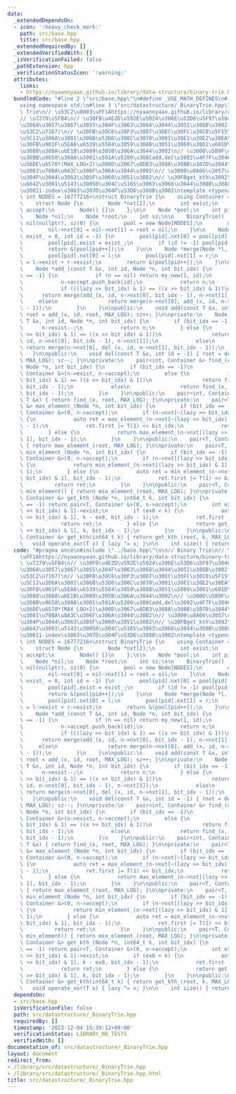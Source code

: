 ```yaml
---
data:
  _extendedDependsOn:
  - icon: ':heavy_check_mark:'
    path: src/base.hpp
    title: src/base.hpp
  _extendedRequiredBy: []
  _extendedVerifiedWith: []
  _isVerificationFailed: false
  _pathExtension: hpp
  _verificationStatusIcon: ':warning:'
  attributes:
    links:
    - https://nyaannyaan.github.io/library/data-structure/binary-trie.hpp
  bundledCode: "#line 2 \"src/base.hpp\"\n#define _USE_MATH_DEFINES\n#include <bits/stdc++.h>\n\
    using namespace std;\n#line 3 \"src/datastructure/_BinaryTrie.hpp\"\n\n// Binary\
    \ Trie\n// \u53C2\u8003\uFF1Ahttps://nyaannyaan.github.io/library/data-structure/binary-trie.hpp\n\
    // \u7279\u5FB4\n// \u30FB\u4E2D\u592E\u5024\u306E\u53D6\u5F97\u304C\u5EA7\u5727\
    \u306A\u3057\u3067\u3055\u304F\u3063\u3068\u3044\u3051\u308B\u3002(abc218_g\u3092\
    \u53C2\u7167)\n// \u30FB\u30C6\u30F3\u30D7\u30EC\u30FC\u30C8\u5F15\u6570NODES\u3092\
    \u5C11\u306A\u3081\u306B\u53D6\u308C\u3070\u3001\u30E1\u30E2\u30EA\u524A\u6E1B\
    \u30FB\u901F\u5EA6\u6539\u5584\u3059\u308B\u3051\u3069\u3001\u601D\u3063\u305F\
    \u3088\u308A\u6E1B\u3089\u305B\u306A\u3044\u3002\n// \u3000\u5B9F\u88C5\u3092\u898B\
    \u308B\u9650\u308A\u3001\u591A\u5206\u300Cadd,del\u3092\u4F7F\u3046\u6700\u5927\
    \u56DE\u6570*(MAX_LOG+2)\u300D\u3067\u8DB3\u308A\u308B\u307D\u3044\u3051\u3069\
    \u3001\u78BA\u8A3C\u306F\u306A\u3044\u3002\n// \u3000\u8A66\u3057\u3066\u3046\u307E\
    \u304F\u3044\u3063\u305F\u3060\u3051\u3002\n// \u30FBget_kth\u3092\u3084\u308B\
    \u6642\u3001\u5143\u30050\u304C\u5165\u3063\u3066\u3044\u308B\u3088\u3046\u3067\
    \u30011-index\u3063\u307D\u304F\u53D6\u308B\u3002\ntemplate <typename T, int MAX_LOG,\
    \ int NODES = 16777216>\nstruct BinaryTrie {\n    using Container = vector<int>;\n\
    \    struct Node {\n        Node *nxt[2];\n        int exist;\n        Container\
    \ accept;\n        Node() {}\n    };\n\n    Node *pool;\n    int pid;\n    T lazy;\n\
    \    Node *nil;\n    Node *root;\n    int sz;\n\n    BinaryTrie() : pid(0), lazy(T(0)),\
    \ nil(nullptr), sz(0) {\n        pool = new Node[NODES];\n        nil = my_new();\n\
    \        nil->nxt[0] = nil->nxt[1] = root = nil;\n    }\n\n    Node *my_new(int\
    \ exist_ = 0, int id = -1) {\n        pool[pid].nxt[0] = pool[pid].nxt[1] = nil;\n\
    \        pool[pid].exist = exist_;\n        if (id != -1) pool[pid].accept.push_back(id);\n\
    \        return &(pool[pid++]);\n    }\n\n    Node *merge(Node *l, Node *r) {\n\
    \        pool[pid].nxt[0] = l;\n        pool[pid].nxt[1] = r;\n        pool[pid].exist\
    \ = l->exist + r->exist;\n        return &(pool[pid++]);\n    }\n\nprivate:\n\
    \    Node *add_(const T &x, int id, Node *n, int bit_idx) {\n        if (bit_idx\
    \ == -1) {\n            if (n == nil) return my_new(1, id);\n            n->exist++;\n\
    \            n->accept.push_back(id);\n            return n;\n        } else {\n\
    \            if (((lazy >> bit_idx) & 1) == ((x >> bit_idx) & 1))\n          \
    \      return merge(add_(x, id, n->nxt[0], bit_idx - 1), n->nxt[1]);\n       \
    \     else\n                return merge(n->nxt[0], add_(x, id, n->nxt[1], bit_idx\
    \ - 1));\n        }\n    }\n\npublic:\n    void add(const T &x, int id = -1) {\
    \ root = add_(x, id, root, MAX_LOG); sz++; }\n\nprivate:\n    Node *del_(const\
    \ T &x, int id, Node *n, int bit_idx) {\n        if (bit_idx == -1) {\n      \
    \      n->exist--;\n            return n;\n        } else {\n            if (((lazy\
    \ >> bit_idx) & 1) == ((x >> bit_idx) & 1))\n                return merge(del_(x,\
    \ id, n->nxt[0], bit_idx - 1), n->nxt[1]);\n            else\n               \
    \ return merge(n->nxt[0], del_(x, id, n->nxt[1], bit_idx - 1));\n        }\n \
    \   }\n\npublic:\n    void del(const T &x, int id = -1) { root = del_(x, id, root,\
    \ MAX_LOG); sz--; }\n\nprivate:\n    pair<int, Container &> find_(const T &x,\
    \ Node *n, int bit_idx) {\n        if (bit_idx == -1)\n            return pair<int,\
    \ Container &>(n->exist, n->accept);\n        else {\n            if (((lazy >>\
    \ bit_idx) & 1) == ((x >> bit_idx) & 1))\n                return find_(x, n->nxt[0],\
    \ bit_idx - 1);\n            else\n                return find_(x, n->nxt[1],\
    \ bit_idx - 1);\n        }\n    }\n\npublic:\n    pair<int, Container &> find(const\
    \ T &x) { return find_(x, root, MAX_LOG); }\n\nprivate:\n    pair<T, Container\
    \ &> max_element_(Node *n, int bit_idx) {\n        if (bit_idx == -1) return pair<T,\
    \ Container &>(0, n->accept);\n        if (n->nxt[~(lazy >> bit_idx) & 1]->exist)\
    \ {\n            auto ret = max_element_(n->nxt[~(lazy >> bit_idx) & 1], bit_idx\
    \ - 1);\n            ret.first |= T(1) << bit_idx;\n            return ret;\n\
    \        } else {\n            return max_element_(n->nxt[(lazy >> bit_idx) &\
    \ 1], bit_idx - 1);\n        }\n    }\n\npublic:\n    pair<T, Container &> max_element()\
    \ { return max_element_(root, MAX_LOG); }\n\nprivate:\n    pair<T, Container &>\
    \ min_element_(Node *n, int bit_idx) {\n        if (bit_idx == -1) return pair<T,\
    \ Container &>(0, n->accept);\n        if (n->nxt[(lazy >> bit_idx) & 1]->exist)\
    \ {\n            return min_element_(n->nxt[(lazy >> bit_idx) & 1], bit_idx -\
    \ 1);\n        } else {\n            auto ret = min_element_(n->nxt[~(lazy >>\
    \ bit_idx) & 1], bit_idx - 1);\n            ret.first |= T(1) << bit_idx;\n  \
    \          return ret;\n        }\n    }\n\npublic:\n    pair<T, Container &>\
    \ min_element() { return min_element_(root, MAX_LOG); }\n\nprivate:\n    pair<T,\
    \ Container &> get_kth_(Node *n, int64_t k, int bit_idx) {\n        if (bit_idx\
    \ == -1) return pair<T, Container &>(0, n->accept);\n        int ex0 = n->nxt[(lazy\
    \ >> bit_idx) & 1]->exist;\n        if (ex0 < k) {\n            auto ret = get_kth_(n->nxt[~(lazy\
    \ >> bit_idx) & 1], k - ex0, bit_idx - 1);\n            ret.first |= T(1) << bit_idx;\n\
    \            return ret;\n        } else {\n            return get_kth_(n->nxt[(lazy\
    \ >> bit_idx) & 1], k, bit_idx - 1);\n        }\n    }\n\npublic:\n    pair<T,\
    \ Container &> get_kth(int64_t k) { return get_kth_(root, k, MAX_LOG); }\n\n \
    \   void operate_xor(T x) { lazy ^= x; }\n\n    int size() { return sz; }\n};\n"
  code: "#pragma once\n#include \"../base.hpp\"\n\n// Binary Trie\n// \u53C2\u8003\
    \uFF1Ahttps://nyaannyaan.github.io/library/data-structure/binary-trie.hpp\n//\
    \ \u7279\u5FB4\n// \u30FB\u4E2D\u592E\u5024\u306E\u53D6\u5F97\u304C\u5EA7\u5727\
    \u306A\u3057\u3067\u3055\u304F\u3063\u3068\u3044\u3051\u308B\u3002(abc218_g\u3092\
    \u53C2\u7167)\n// \u30FB\u30C6\u30F3\u30D7\u30EC\u30FC\u30C8\u5F15\u6570NODES\u3092\
    \u5C11\u306A\u3081\u306B\u53D6\u308C\u3070\u3001\u30E1\u30E2\u30EA\u524A\u6E1B\
    \u30FB\u901F\u5EA6\u6539\u5584\u3059\u308B\u3051\u3069\u3001\u601D\u3063\u305F\
    \u3088\u308A\u6E1B\u3089\u305B\u306A\u3044\u3002\n// \u3000\u5B9F\u88C5\u3092\u898B\
    \u308B\u9650\u308A\u3001\u591A\u5206\u300Cadd,del\u3092\u4F7F\u3046\u6700\u5927\
    \u56DE\u6570*(MAX_LOG+2)\u300D\u3067\u8DB3\u308A\u308B\u307D\u3044\u3051\u3069\
    \u3001\u78BA\u8A3C\u306F\u306A\u3044\u3002\n// \u3000\u8A66\u3057\u3066\u3046\u307E\
    \u304F\u3044\u3063\u305F\u3060\u3051\u3002\n// \u30FBget_kth\u3092\u3084\u308B\
    \u6642\u3001\u5143\u30050\u304C\u5165\u3063\u3066\u3044\u308B\u3088\u3046\u3067\
    \u30011-index\u3063\u307D\u304F\u53D6\u308B\u3002\ntemplate <typename T, int MAX_LOG,\
    \ int NODES = 16777216>\nstruct BinaryTrie {\n    using Container = vector<int>;\n\
    \    struct Node {\n        Node *nxt[2];\n        int exist;\n        Container\
    \ accept;\n        Node() {}\n    };\n\n    Node *pool;\n    int pid;\n    T lazy;\n\
    \    Node *nil;\n    Node *root;\n    int sz;\n\n    BinaryTrie() : pid(0), lazy(T(0)),\
    \ nil(nullptr), sz(0) {\n        pool = new Node[NODES];\n        nil = my_new();\n\
    \        nil->nxt[0] = nil->nxt[1] = root = nil;\n    }\n\n    Node *my_new(int\
    \ exist_ = 0, int id = -1) {\n        pool[pid].nxt[0] = pool[pid].nxt[1] = nil;\n\
    \        pool[pid].exist = exist_;\n        if (id != -1) pool[pid].accept.push_back(id);\n\
    \        return &(pool[pid++]);\n    }\n\n    Node *merge(Node *l, Node *r) {\n\
    \        pool[pid].nxt[0] = l;\n        pool[pid].nxt[1] = r;\n        pool[pid].exist\
    \ = l->exist + r->exist;\n        return &(pool[pid++]);\n    }\n\nprivate:\n\
    \    Node *add_(const T &x, int id, Node *n, int bit_idx) {\n        if (bit_idx\
    \ == -1) {\n            if (n == nil) return my_new(1, id);\n            n->exist++;\n\
    \            n->accept.push_back(id);\n            return n;\n        } else {\n\
    \            if (((lazy >> bit_idx) & 1) == ((x >> bit_idx) & 1))\n          \
    \      return merge(add_(x, id, n->nxt[0], bit_idx - 1), n->nxt[1]);\n       \
    \     else\n                return merge(n->nxt[0], add_(x, id, n->nxt[1], bit_idx\
    \ - 1));\n        }\n    }\n\npublic:\n    void add(const T &x, int id = -1) {\
    \ root = add_(x, id, root, MAX_LOG); sz++; }\n\nprivate:\n    Node *del_(const\
    \ T &x, int id, Node *n, int bit_idx) {\n        if (bit_idx == -1) {\n      \
    \      n->exist--;\n            return n;\n        } else {\n            if (((lazy\
    \ >> bit_idx) & 1) == ((x >> bit_idx) & 1))\n                return merge(del_(x,\
    \ id, n->nxt[0], bit_idx - 1), n->nxt[1]);\n            else\n               \
    \ return merge(n->nxt[0], del_(x, id, n->nxt[1], bit_idx - 1));\n        }\n \
    \   }\n\npublic:\n    void del(const T &x, int id = -1) { root = del_(x, id, root,\
    \ MAX_LOG); sz--; }\n\nprivate:\n    pair<int, Container &> find_(const T &x,\
    \ Node *n, int bit_idx) {\n        if (bit_idx == -1)\n            return pair<int,\
    \ Container &>(n->exist, n->accept);\n        else {\n            if (((lazy >>\
    \ bit_idx) & 1) == ((x >> bit_idx) & 1))\n                return find_(x, n->nxt[0],\
    \ bit_idx - 1);\n            else\n                return find_(x, n->nxt[1],\
    \ bit_idx - 1);\n        }\n    }\n\npublic:\n    pair<int, Container &> find(const\
    \ T &x) { return find_(x, root, MAX_LOG); }\n\nprivate:\n    pair<T, Container\
    \ &> max_element_(Node *n, int bit_idx) {\n        if (bit_idx == -1) return pair<T,\
    \ Container &>(0, n->accept);\n        if (n->nxt[~(lazy >> bit_idx) & 1]->exist)\
    \ {\n            auto ret = max_element_(n->nxt[~(lazy >> bit_idx) & 1], bit_idx\
    \ - 1);\n            ret.first |= T(1) << bit_idx;\n            return ret;\n\
    \        } else {\n            return max_element_(n->nxt[(lazy >> bit_idx) &\
    \ 1], bit_idx - 1);\n        }\n    }\n\npublic:\n    pair<T, Container &> max_element()\
    \ { return max_element_(root, MAX_LOG); }\n\nprivate:\n    pair<T, Container &>\
    \ min_element_(Node *n, int bit_idx) {\n        if (bit_idx == -1) return pair<T,\
    \ Container &>(0, n->accept);\n        if (n->nxt[(lazy >> bit_idx) & 1]->exist)\
    \ {\n            return min_element_(n->nxt[(lazy >> bit_idx) & 1], bit_idx -\
    \ 1);\n        } else {\n            auto ret = min_element_(n->nxt[~(lazy >>\
    \ bit_idx) & 1], bit_idx - 1);\n            ret.first |= T(1) << bit_idx;\n  \
    \          return ret;\n        }\n    }\n\npublic:\n    pair<T, Container &>\
    \ min_element() { return min_element_(root, MAX_LOG); }\n\nprivate:\n    pair<T,\
    \ Container &> get_kth_(Node *n, int64_t k, int bit_idx) {\n        if (bit_idx\
    \ == -1) return pair<T, Container &>(0, n->accept);\n        int ex0 = n->nxt[(lazy\
    \ >> bit_idx) & 1]->exist;\n        if (ex0 < k) {\n            auto ret = get_kth_(n->nxt[~(lazy\
    \ >> bit_idx) & 1], k - ex0, bit_idx - 1);\n            ret.first |= T(1) << bit_idx;\n\
    \            return ret;\n        } else {\n            return get_kth_(n->nxt[(lazy\
    \ >> bit_idx) & 1], k, bit_idx - 1);\n        }\n    }\n\npublic:\n    pair<T,\
    \ Container &> get_kth(int64_t k) { return get_kth_(root, k, MAX_LOG); }\n\n \
    \   void operate_xor(T x) { lazy ^= x; }\n\n    int size() { return sz; }\n};\n"
  dependsOn:
  - src/base.hpp
  isVerificationFile: false
  path: src/datastructure/_BinaryTrie.hpp
  requiredBy: []
  timestamp: '2023-12-04 15:39:12+09:00'
  verificationStatus: LIBRARY_NO_TESTS
  verifiedWith: []
documentation_of: src/datastructure/_BinaryTrie.hpp
layout: document
redirect_from:
- /library/src/datastructure/_BinaryTrie.hpp
- /library/src/datastructure/_BinaryTrie.hpp.html
title: src/datastructure/_BinaryTrie.hpp
---
```

